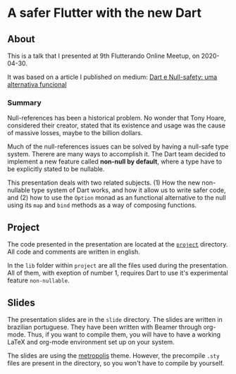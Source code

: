 # A safer Flutter with the new Dart

## About

This is a talk that I presented at 9th Flutterando Online Meetup, on 2020-04-30.

It was based on a article I published on medium: [Dart e Null-safety: uma alternativa funcional](https://medium.com/flutter-comunidade-br/dart-e-nnbd-9810aae37de7)

### Summary

Null-references has been a historical problem. No wonder that Tony Hoare, considered their creator, stated that its existence
and usage was the cause of massive losses, maybe to the billion dollars.

Much of the null-references issues can be solved by having a null-safe type system. Therere are many ways to accomplish it. The
Dart team decided to implement a new feature called **non-null by default**, where a type have to be explicitly stated to be
nullable.

This presentation deals with two related subjects. (1) How the new non-nullable type system of Dart works, and how it
allow us to write safer code, and (2) how to use the `Option` monad as an functional alternative to the null using its
`map` and `bind` methods as a way of composing functions.

## Project

The code presented in the presentation are located at the [`project`](https://github.com/mateusfccp/DartAndNullSafety/tree/master/project) directory.
All code and comments are written in english.

In the `lib` folder within `project` are all the files used during the presentation. All of them, with exeption of number 1,
requires Dart to use it's experimental feature `non-nullable`.

## Slides

The presentation slides are in the `slide` directory. The slides are written in brazilian portuguese. They have been written
with Beamer through org-mode. Thus, if you want to compile them, you will have to have a working LaTeX and org-mode
environment set up on your system.

The slides are using the [metropolis](https://github.com/matze/mtheme) theme. However, the precompile `.sty` files are present
in the directory, so you won't have to compile by yourself.
 
